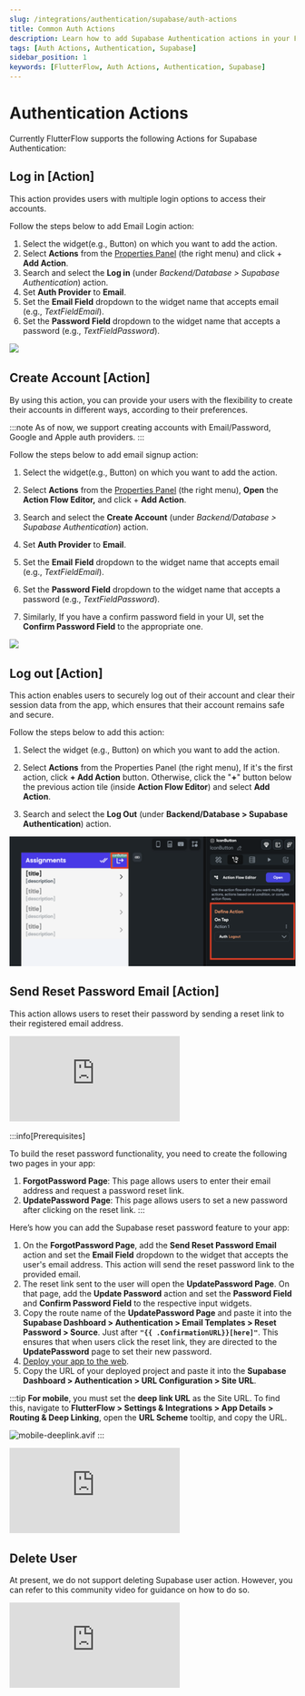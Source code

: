 ```yaml
---
slug: /integrations/authentication/supabase/auth-actions
title: Common Auth Actions
description: Learn how to add Supabase Authentication actions in your FlutterFlow app.
tags: [Auth Actions, Authentication, Supabase]
sidebar_position: 1
keywords: [FlutterFlow, Auth Actions, Authentication, Supabase]
---
```


# Authentication Actions
Currently FlutterFlow supports the following Actions for Supabase Authentication:

## Log in [Action]

This action provides users with multiple login options to access their accounts.

Follow the steps below to add Email Login action:

1. Select the widget(e.g., Button) on which you want to add the action.
2. Select **Actions** from the [Properties Panel](../../../intro/ff-ui/builder.md#properties-panel) (the right menu) and click + **Add Action**.
3. Search and select the **Log in** (under *Backend/Database > Supabase Authentication*) action.
4. Set **Auth Provider** to **Email**.
5. Set the **Email Field** dropdown to the widget name that accepts email (e.g., *TextFieldEmail*).
6. Set the **Password Field** dropdown to the widget name that accepts a password (e.g., *TextFieldPassword*).

<img src="https://firebasestorage.googleapis.com/v0/b/ecommerceflow-docs/o/supabase-login-action.gif?alt=media&token=a4aa0271-50b9-450f-b1e0-69860f0e66b3"></img>


## Create Account [Action]

By using this action, you can provide your users with the flexibility to create their accounts in different ways, according to their preferences.

:::note
As of now, we support creating accounts with Email/Password, Google and Apple auth providers.
:::

Follow the steps below to add email signup action:

1. Select the widget(e.g., Button) on which you want to add the action.

2. Select **Actions** from the [Properties Panel](../../../intro/ff-ui/builder.md#properties-panel) (the right menu), **Open** the **Action Flow Editor,** and click + **Add Action**.
3. Search and select the **Create Account** (under *Backend/Database > Supabase Authentication*) action.
4. Set **Auth Provider** to **Email**.
5. Set the **Email** **Field** dropdown to the widget name that accepts email (e.g., *TextFieldEmail*).
6. Set the **Password Field** dropdown to the widget name that accepts a password (e.g., *TextFieldPassword*).
7. Similarly, If you have a confirm password field in your UI, set the **Confirm Password Field** to the appropriate one.

<img src="https://firebasestorage.googleapis.com/v0/b/ecommerceflow-docs/o/create-account-action.gif?alt=media&token=372a8285-bd24-4279-b141-4a02085168c0"></img>

## Log out [Action]

This action enables users to securely log out of their account and clear their session data from the app, which ensures that their account remains safe and secure.

Follow the steps below to add this action:

1. Select the widget (e.g., Button) on which you want to add the action.

2. Select **Actions** from the Properties Panel (the right menu), If it's the first action, 
   click **+ Add Action** button. Otherwise, click the "**+**" button below the previous action 
   tile (inside **Action Flow Editor**) and select **Add Action**.
3. Search and select the **Log Out** (under **Backend/Database > Supabase Authentication**) action.

![img_6.png](img_6.png)

## Send Reset Password Email [Action]

This action allows users to reset their password by sending a reset link to their registered email address.

<div style={{
    position: 'relative',
    paddingBottom: 'calc(56.67989417989418% + 41px)', // Keeps the aspect ratio and additional padding
    height: 0,
    width: '100%'}}>
    <iframe 
        src="https://demo.arcade.software/PkAwpUU2WsXbG1DpzNCX?embed&show_copy_link=true"
        title=""
        style={{
            position: 'absolute',
            top: 0,
            left: 0,
            width: '100%',
            height: '100%',
            colorScheme: 'light'
        }}
        frameborder="0"
        loading="lazy"
        webkitAllowFullScreen
        mozAllowFullScreen
        allowFullScreen
        allow="clipboard-write">
    </iframe>
</div>
<p></p>

:::info[Prerequisites]

To build the reset password functionality, you need to create the following two pages in your app:

1. **ForgotPassword Page**: This page allows users to enter their email address and request a password reset link.
2. **UpdatePassword Page**: This page allows users to set a new password after clicking on the reset link.
:::

Here’s how you can add the Supabase reset password feature to your app:

1. On the **ForgotPassword Page**, add the **Send Reset Password Email** action and set the **Email Field** dropdown to the widget that accepts the user's email address. This action will send the reset password link to the provided email.
2. The reset link sent to the user will open the **UpdatePassword Page**. On that page, add the **Update Password** action and set the **Password Field** and **Confirm Password Field** to the respective input widgets.
3. Copy the route name of the **UpdatePassword Page** and paste it into the **Supabase Dashboard > Authentication > Email Templates > Reset Password > Source**. Just after **`"{{ .ConfirmationURL}}[here]"`**. This ensures that when users click the reset link, they are directed to the **UpdatePassword** page to set their new password.
4. [Deploy your app to the web](../../../testing-deployment-publishing/publishing/web-publishing.md).
5. Copy the URL of your deployed project and paste it into the **Supabase Dashboard > Authentication > URL Configuration > Site URL**.

:::tip
**For mobile**, you must set the **deep link URL** as the Site URL. To find this, navigate to **FlutterFlow > Settings & Integrations > App Details > Routing & Deep Linking**, open the **URL Scheme** tooltip, and copy the URL.

![mobile-deeplink.avif](imgs/mobile-deeplink.avif)
:::

<div style={{
    position: 'relative',
    paddingBottom: 'calc(56.67989417989418% + 41px)', // Keeps the aspect ratio and additional padding
    height: 0,
    width: '100%'}}>
    <iframe 
        src="https://demo.arcade.software/GqayWApqWV2xInXc1SUO?embed&show_copy_link=true"
        title=""
        style={{
            position: 'absolute',
            top: 0,
            left: 0,
            width: '100%',
            height: '100%',
            colorScheme: 'light'
        }}
        frameborder="0"
        loading="lazy"
        webkitAllowFullScreen
        mozAllowFullScreen
        allowFullScreen
        allow="clipboard-write">
    </iframe>
</div>
<p></p>



## Delete User 

At present, we do not support deleting Supabase user action. However, you can refer to this community video for guidance on how to do so.

<div class="video-container"><iframe src="https://www.youtube.com/embed/PNBvc35CDAk" title="YouTube video player" frameborder="0" allow="accelerometer; autoplay; clipboard-write; encrypted-media; gyroscope; picture-in-picture; web-share" referrerpolicy="strict-origin-when-cross-origin" allowfullscreen></iframe></div>

